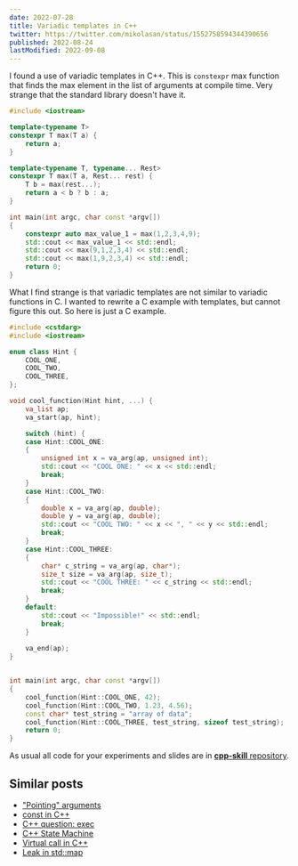 ```yaml
---
date: 2022-07-28
title: Variadic templates in C++
twitter: https://twitter.com/mikolasan/status/1552758594344390656
published: 2022-08-24
lastModified: 2022-09-08
---
```


I found a use of variadic templates in C++. This is `constexpr` max function that finds the max element in the list of arguments at compile time. Very strange that the standard library doesn't have it. 

```cpp
#include <iostream>

template<typename T>
constexpr T max(T a) {
    return a;
}

template<typename T, typename... Rest>
constexpr T max(T a, Rest... rest) {
    T b = max(rest...);
    return a < b ? b : a;
}

int main(int argc, char const *argv[])
{
    constexpr auto max_value_1 = max(1,2,3,4,9);
    std::cout << max_value_1 << std::endl;
    std::cout << max(9,1,2,3,4) << std::endl;
    std::cout << max(1,9,2,3,4) << std::endl;
    return 0;
}
```

What I find strange is that variadic templates are not similar to variadic functions in C. I wanted to rewrite a C example with templates, but cannot figure this out. So here is just a C example.

```cpp
#include <cstdarg>
#include <iostream>

enum class Hint {
    COOL_ONE,
    COOL_TWO,
    COOL_THREE,
};

void cool_function(Hint hint, ...) {
    va_list ap;
    va_start(ap, hint);

    switch (hint) {
    case Hint::COOL_ONE:
    {
        unsigned int x = va_arg(ap, unsigned int);
        std::cout << "COOL ONE: " << x << std::endl;
        break;
    }
    case Hint::COOL_TWO:
    {
        double x = va_arg(ap, double);
        double y = va_arg(ap, double);
        std::cout << "COOL TWO: " << x << ", " << y << std::endl;
        break;
    }
    case Hint::COOL_THREE:
    {
        char* c_string = va_arg(ap, char*);
        size_t size = va_arg(ap, size_t);
        std::cout << "COOL THREE: " << c_string << std::endl;
        break;
    }
    default:
        std::cout << "Impossible!" << std::endl;
        break;
    }
    
    va_end(ap);
}


int main(int argc, char const *argv[])
{
    cool_function(Hint::COOL_ONE, 42);
    cool_function(Hint::COOL_TWO, 1.23, 4.56);
    const char* test_string = "array of data";
    cool_function(Hint::COOL_THREE, test_string, sizeof test_string);
    return 0;
}
```

As usual all code for your experiments and slides are in [**cpp-skill** repository](https://github.com/mikolasan/cpp-skill/tree/master/variadic).


## Similar posts

- ["Pointing" arguments](/code/cpp-pointing-arguments)
- [const in C++](/code/cpp-const)
- [C++ question: exec](/code/cpp-question-exec)
- [C++ State Machine](/code/cpp-state-machine)
- [Virtual call in C++](/code/cpp-virtual-call)
- [Leak in std::map](/code/cpp-leak-in-std-map)
